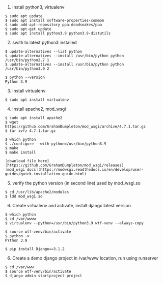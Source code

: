 1. install python3, virtualenv
```
$ sudo apt update 
$ sudo apt install software-properties-common 
$ sudo add-apt-repository ppa:deadsnakes/ppa   
$ sudo apt-get update   
$ sudo apt install python3.9 python3.9-distutils
```

2. swith to latest python3 installed
```
$ update-alternatives --list python
$ update-alternatives --install /usr/bin/python python /usr/bin/python2.7 1
$ update-alternatives --install /usr/bin/python python /usr/bin/python3.9 2

$ python --version
Python 3.9
```

3. install virtualenv
```
$ sudo apt install virtualenv
```

4. install apache2, mod_wsgi
```
$ sudo apt install apache2
$ wget https://github.com/GrahamDumpleton/mod_wsgi/archive/4.7.1.tar.gz
$ tar xvfz 4.7.1.tar.gz

$ which python
$ ./configure --with-python=/usr/bin/python3.9
$ make
$ make install

[download file here](https://github.com/GrahamDumpleton/mod_wsgi/releases)
[mod_wsgi docs](https://modwsgi.readthedocs.io/en/develop/user-guides/quick-installation-guide.html)
```

5. verify the python version (in second line) used by mod_wsgi.so
```
$ cd /usr/lib/apache2/modules
$ ldd mod_wsgi.so
```

6. Create virtualenv and activate, install django latest version
```
$ which python
$ cd /var/wwww
$ virtualenv --python=/usr/bin/python3.9 wtf-venv --always-copy

$ source wtf-venv/bin/activate
$ python -v
PYthon 3.9

$ pip install Django==3.1.2
```

6. Create a demo django project in /var/www location, run using runserver
```
$ cd /var/www
$ source wtf-venv/bin/activate
$ django-admin startproject project

```

